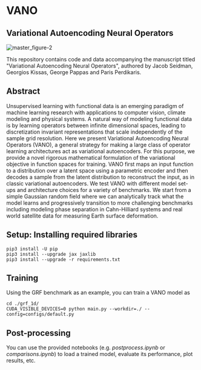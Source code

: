 # VANO
## Variational Autoencoding Neural Operators

![master_figure-2](https://user-images.githubusercontent.com/3844367/214755990-dd375c41-4708-4590-a86c-14f88db07b9e.png)

This repository contains code and data accompanying the manuscript titled "Variational Autoencoding Neural Operators", authored by Jacob Seidman, Georgios Kissas, George Pappas and Paris Perdikaris.

## Abstract

Unsupervised learning with functional data is an emerging paradigm of machine learning research with applications to computer vision, climate modeling and physical systems. A natural way of modeling functional data is by learning operators between infinite dimensional spaces, leading to discretization invariant representations that scale independently of the sample grid resolution. Here we present Variational Autoencoding Neural Operators (VANO), a general strategy for making a large class of operator learning architectures act as variational autoencoders. For this purpose, we provide a novel rigorous mathematical formulation of the variational objective in function spaces for training. VANO first maps an input function to a distribution over a latent space using a parametric encoder and then decodes a sample from the latent distribution to reconstruct the input, as in classic variational autoencoders. We test VANO with different model set-ups and architecture choices for a variety of benchmarks. We start from a simple Gaussian random field where we can analytically track what the model learns and progressively transition to more challenging benchmarks including modeling phase separation in Cahn-Hilliard systems and real world satellite data for measuring Earth surface deformation.

## Setup: Installing required libraries
```
pip3 install -U pip
pip3 install --upgrade jax jaxlib
pip3 install --upgrade -r requirements.txt
```

## Training

Using the GRF benchmark as an example, you can train a VANO model as
```
cd ./grf_1d/
CUDA_VISIBLE_DEVICES=0 python main.py --workdir=./ --config=configs/default.py
```

## Post-processing
You can use the provided notebooks (e.g. *postprocess.ipynb* or *comparisons.ipynb*) to load a trained model, evaluate its performance, plot results, etc.

